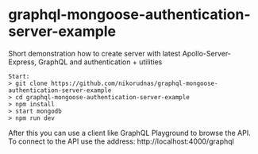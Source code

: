 # graphql-mongoose-authentication-server-example

Short demonstration how to create server with latest Apollo-Server-Express, GraphQL and authentication + utilities

```
Start:
> git clone https://github.com/nikorudnas/graphql-mongoose-authentication-server-example
> cd graphql-mongoose-authentication-server-example
> npm install
> start mongodb
> npm run dev
```

After this you can use a client like GraphQL Playground to browse the API.
To connect to the API use the address: http://localhost:4000/graphql
